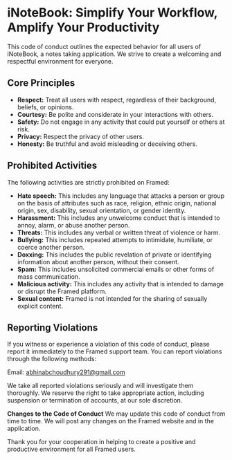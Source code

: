# iNoteBook: Simplify Your Workflow, Amplify Your Productivity

This code of conduct outlines the expected behavior for all users of iNoteBook, a notes taking application. We strive to create a welcoming and respectful environment for everyone.

## Core Principles

* **Respect:** Treat all users with respect, regardless of their background, beliefs, or opinions.
* **Courtesy:** Be polite and considerate in your interactions with others.
* **Safety:** Do not engage in any activity that could put yourself or others at risk.
* **Privacy:** Respect the privacy of other users.
* **Honesty:** Be truthful and avoid misleading or deceiving others.

## Prohibited Activities

The following activities are strictly prohibited on Framed:

* **Hate speech:** This includes any language that attacks a person or group on the basis of attributes such as race, religion, ethnic origin, national origin, sex, disability, sexual orientation, or gender identity.
* **Harassment:** This includes any unwelcome conduct that is intended to annoy, alarm, or abuse another person.
* **Threats:** This includes any verbal or written threat of violence or harm.
* **Bullying:** This includes repeated attempts to intimidate, humiliate, or coerce another person.
* **Doxxing:** This includes the public revelation of private or identifying information about another person, without their consent.
* **Spam:** This includes unsolicited commercial emails or other forms of mass communication.
* **Malicious activity:** This includes any activity that is intended to damage or disrupt the Framed platform.
* **Sexual content:** Framed is not intended for the sharing of sexually explicit content.

## Reporting Violations

If you witness or experience a violation of this code of conduct, please report it immediately to the Framed support team. You can report violations through the following methods:

Email: <abhinabchoudhury291@gmail.com>

We take all reported violations seriously and will investigate them thoroughly. We reserve the right to take appropriate action, including suspension or termination of accounts, at our sole discretion.

**Changes to the Code of Conduct**
We may update this code of conduct from time to time. We will post any changes on the Framed website and in the application.

Thank you for your cooperation in helping to create a positive and productive environment for all Framed users.
